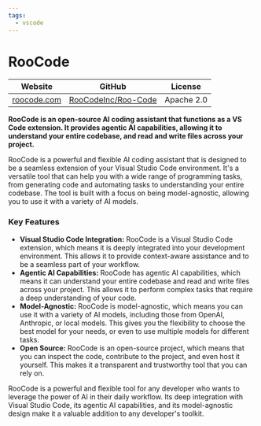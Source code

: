 ```yaml
---
tags:
  - vscode
---
```


# RooCode

| Website | GitHub | License |
| --- | --- | --- |
| [roocode.com](https://roocode.com/) | [RooCodeInc/Roo-Code](https://github.com/RooCodeInc/Roo-Code) | Apache 2.0 |

**RooCode is an open-source AI coding assistant that functions as a VS Code extension. It provides agentic AI capabilities, allowing it to understand your entire codebase, and read and write files across your project.**

RooCode is a powerful and flexible AI coding assistant that is designed to be a seamless extension of your Visual Studio Code environment. It's a versatile tool that can help you with a wide range of programming tasks, from generating code and automating tasks to understanding your entire codebase. The tool is built with a focus on being model-agnostic, allowing you to use it with a variety of AI models.

### Key Features

*   **Visual Studio Code Integration:** RooCode is a Visual Studio Code extension, which means it is deeply integrated into your development environment. This allows it to provide context-aware assistance and to be a seamless part of your workflow.
*   **Agentic AI Capabilities:** RooCode has agentic AI capabilities, which means it can understand your entire codebase and read and write files across your project. This allows it to perform complex tasks that require a deep understanding of your code.
*   **Model-Agnostic:** RooCode is model-agnostic, which means you can use it with a variety of AI models, including those from OpenAI, Anthropic, or local models. This gives you the flexibility to choose the best model for your needs, or even to use multiple models for different tasks.
*   **Open Source:** RooCode is an open-source project, which means that you can inspect the code, contribute to the project, and even host it yourself. This makes it a transparent and trustworthy tool that you can rely on.

RooCode is a powerful and flexible tool for any developer who wants to leverage the power of AI in their daily workflow. Its deep integration with Visual Studio Code, its agentic AI capabilities, and its model-agnostic design make it a valuable addition to any developer's toolkit.
